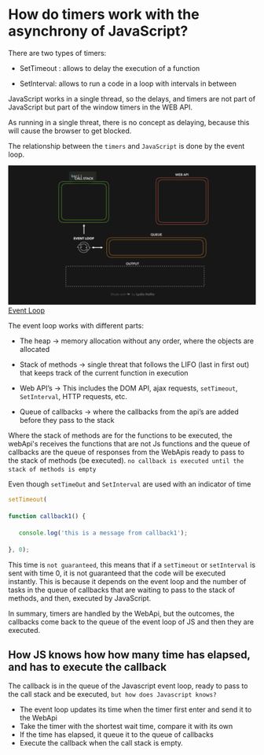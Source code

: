 # How do timers work with the asynchrony of JavaScript? 

There are two types of timers: 

* SetTimeout : allows to delay the execution of a function 

* SetInterval: allows to run a code in a loop with intervals in between 

JavaScript works in a single thread, so the delays, and timers are not part of JavaScript but part of the window timers in the WEB API. 

As running in a single threat, there is no concept as delaying, because this will cause the browser to get blocked. 

The relationship between the `timers` and `JavaScript` is done by the event loop. 

 ![Event Loop](images/event_loop.png)
 [Event Loop](https://dev.to/lydiahallie/javascript-visualized-event-loop-3dif )

The event loop works with different parts: 

* The heap → memory allocation without any order, where the objects are allocated 

* Stack of methods → single threat that follows the LIFO (last in first out) that keeps track of the current function in execution 

* Web API’s → This includes the DOM API, ajax requests, `setTimeout`, `SetInterval`, HTTP requests, etc. 

* Queue of callbacks  → where the callbacks from the api’s are added before they pass to the stack

Where the stack of methods are for the functions to be executed, the webApi's receives the functions that are not Js functions and the queue of callbacks are the queue of responses from the WebApis ready to pass to the stack of methods (be executed). 
`no callback is executed until the stack of methods is empty`

Even though `setTimeOut` and `SetInterval` are used with an indicator of time 

```Javascript
setTimeout( 

function callback1() {  

   console.log('this is a message from callback1');  

}, 0); 
```

This time is `not guaranteed`, this means that if a `setTimeout` or `setInterval` is sent with time 0, it is not guaranteed that the code will be executed instantly. This is because it depends on the event loop and the number of tasks in the queue of callbacks that are waiting to pass to the stack of methods, and then, executed by JavaScript. 

In summary, timers are handled by the WebApi, but the outcomes, the callbacks come back to the queue of the event loop of JS and then they are executed.

## How JS knows how how many time has elapsed, and has to execute the callback

The callback is in the queue of the Javascript event loop, ready to pass to the call stack and be executed, `but how does Javascript knows?`

* The event loop updates its time when the timer first enter and send it to the WebApi
* Take the timer with the shortest wait time, compare it with its own 
* If the time has elapsed, it queue it to the queue of callbacks
* Execute the callback when the call stack is empty.
